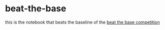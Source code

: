 # beat-the-base
this is the notebook that beats the baseline of the [beat the base competition](https://github.com/mlsacbvp/BVEST_Beat_The_Base)
